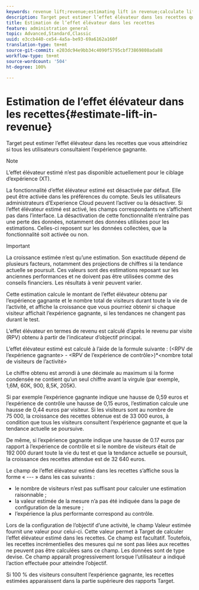 ```yaml
---
keywords: revenue lift;revenue;estimating lift in revenue;calculate lift;estimated value
description: Target peut estimer l’effet élévateur dans les recettes que vous atteindriez si tous les utilisateurs consultaient l’expérience gagnante.
title: Estimation de l’effet élévateur dans les recettes
feature: administration general
topic: Advanced,Standard,Classic
uuid: e3ccb440-ce54-4a5a-be93-69a6162a160f
translation-type: tm+mt
source-git-commit: e203dc94e9bb34c4090f5795cbf73869808ada88
workflow-type: tm+mt
source-wordcount: '504'
ht-degree: 100%

---
```



# Estimation de l’effet élévateur dans les recettes{#estimate-lift-in-revenue}

Target peut estimer l’effet élévateur dans les recettes que vous atteindriez si tous les utilisateurs consultaient l’expérience gagnante.

>[!NOTE]
>
>L’effet élévateur estimé n’est pas disponible actuellement pour le ciblage d’expérience (XT).

La fonctionnalité d’effet élévateur estimé est désactivée par défaut. Elle peut être activée dans les préférences du compte. Seuls les utilisateurs administrateurs d’Experience Cloud peuvent l’activer ou la désactiver. Si l’effet élévateur estimé est activé, les champs correspondants ne s’affichent pas dans l’interface. La désactivation de cette fonctionnalité n’entraîne pas une perte des données, notamment des données utilisées pour les estimations. Celles-ci reposent sur les données collectées, que la fonctionnalité soit activée ou non.

>[!IMPORTANT]
>
>La croissance estimée n’est qu’une estimation. Son exactitude dépend de plusieurs facteurs, notamment des projections de chiffres si la tendance actuelle se poursuit. Ces valeurs sont des estimations reposant sur les anciennes performances et ne doivent pas être utilisées comme des conseils financiers. Les résultats à venir peuvent varier.

Cette estimation calcule le montant de l’effet élévateur obtenu par l’expérience gagnante et le nombre total de visiteurs durant toute la vie de l’activité, et affiche la croissance que vous pourriez obtenir si chaque visiteur affichait l’expérience gagnante, si les tendances ne changent pas durant le test.

L’effet élévateur en termes de revenu est calculé d’après le revenu par visite (RPV) obtenu à partir de l’indicateur d’objectif principal.

L’effet élévateur estimé est calculé à l’aide de la formule suivante : (&lt;RPV de l’expérience gagnante> - &lt;RPV de l’expérience de contrôle>)*&lt;nombre total de visiteurs de l’activité>

Le chiffre obtenu est arrondi à une décimale au maximum si la forme condensée ne contient qu’un seul chiffre avant la virgule (par exemple, 1,6M, 60K, 900, 8,5K, 205K).

Si par exemple l’expérience gagnante indique une hausse de 0,59 euros et l’expérience de contrôle une hausse de 0,15 euros, l’estimation calcule une hausse de 0,44 euros par visiteur. Si les visiteurs sont au nombre de 75 000, la croissance des recettes obtenue est de 33 000 euros, à condition que tous les visiteurs consultent l’expérience gagnante et que la tendance actuelle se poursuive.

De même, si l’expérience gagnante indique une hausse de 0.17 euros par rapport à l’expérience de contrôle et si le nombre de visiteurs était de 192 000 durant toute la vie du test et que la tendance actuelle se poursuit, la croissance des recettes attendue est de 32 640 euros.

Le champ de l’effet élévateur estimé dans les recettes s’affiche sous la forme « --- » dans les cas suivants :

* le nombre de visiteurs n’est pas suffisant pour calculer une estimation raisonnable ;
* la valeur estimée de la mesure n’a pas été indiquée dans la page de configuration de la mesure ;
* l’expérience la plus performante correspond au contrôle.

Lors de la configuration de l’objectif d’une activité, le champ Valeur estimée fournit une valeur pour celui-ci. Cette valeur permet à Target de calculer l’effet élévateur estimé dans les recettes. Ce champ est facultatif. Toutefois, les recettes incrémentielles des mesures qui ne sont pas liées aux recettes ne peuvent pas être calculées sans ce champ. Les données sont de type devise. Ce champ apparaît progressivement lorsque l’utilisateur a indiqué l’action effectuée pour atteindre l’objectif.

Si 100 % des visiteurs consultent l’expérience gagnante, les recettes estimées apparaissent dans la partie supérieure des rapports Target.
